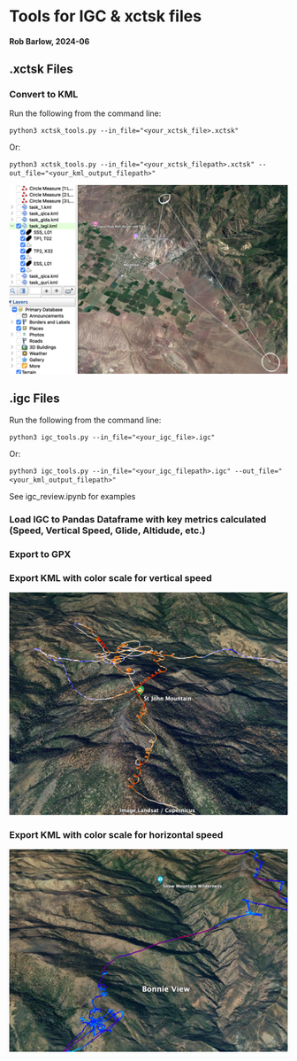 # Tools for IGC & xctsk files
#### Rob Barlow, 2024-06


## .xctsk Files

### Convert to KML
Run the following from the command line:
```
python3 xctsk_tools.py --in_file="<your_xctsk_file>.xctsk"
```
Or:
```
python3 xctsk_tools.py --in_file="<your_xctsk_filepath>.xctsk" --out_file="<your_kml_output_filepath>"
```

![vs](./assets/task.png)


## .igc Files
Run the following from the command line:
```
python3 igc_tools.py --in_file="<your_igc_file>.igc"
```
Or:
```
python3 igc_tools.py --in_file="<your_igc_filepath>.igc" --out_file="<your_kml_output_filepath>"
```


See igc_review.ipynb for examples

### Load IGC to Pandas Dataframe with key metrics calculated (Speed, Vertical Speed, Glide, Altidude, etc.)

### Export to GPX

### Export KML with color scale for vertical speed

![vs](./assets/vs.png)

### Export KML with color scale for horizontal speed

![speed](./assets/speed.png)

